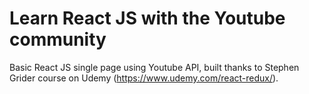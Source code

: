 # Learn React JS with the Youtube community

Basic React JS single page using Youtube API, built thanks to Stephen Grider course on Udemy (https://www.udemy.com/react-redux/).
